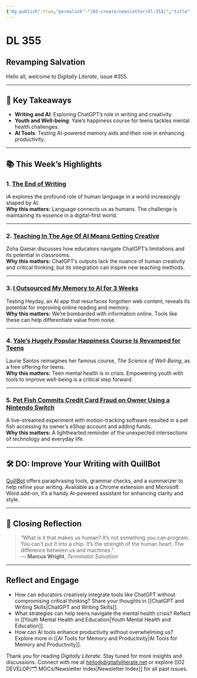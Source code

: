 ```yaml
---
{"dg-publish":true,"permalink":"/03-create/newsletter/dl-355/","title":"Revamping Salvation","tags":["chatgpt","gaming","writing","chatgpt","gaming","writing","youth","ai"],"created":"2023-01-28","updated":"2023-01-28"}
---
```



# DL 355

## Revamping Salvation

Hello all, welcome to _Digitally Literate_, issue #355.

---

## 🔖 Key Takeaways

- **Writing and AI**: Exploring ChatGPT’s role in writing and creativity.
- **Youth and Well-being**: Yale’s happiness course for teens tackles mental health challenges.
- **AI Tools**: Testing AI-powered memory aids and their role in enhancing productivity.

---

## 📚 This Week’s Highlights

### 1. **[The End of Writing](https://ia.net/topics/the-end-of-writing-ia-on-ai)**  
iA explores the profound role of human language in a world increasingly shaped by AI.  
**Why this matters:** Language connects us as humans. The challenge is maintaining its essence in a digital-first world.  

---

### 2. **[Teaching In The Age Of AI Means Getting Creative](https://fivethirtyeight.com/features/teaching-in-the-age-of-ai-means-getting-creative/)**  
Zoha Qamar discusses how educators navigate ChatGPT’s limitations and its potential in classrooms.  
**Why this matters:** ChatGPT’s outputs lack the nuance of human creativity and critical thinking, but its integration can inspire new teaching methods.

---

### 3. **[I Outsourced My Memory to AI for 3 Weeks](https://www.businessinsider.com/i-outsourced-my-memory-remember-what-you-read-using-ai-2023-1)**  
Testing Heyday, an AI app that resurfaces forgotten web content, reveals its potential for improving online reading and memory.  
**Why this matters:** We’re bombarded with information online. Tools like these can help differentiate value from noise.

---

### 4. **[Yale’s Hugely Popular Happiness Course Is Revamped for Teens](https://www.washingtonpost.com/wellness/2023-01-23/yale-happiness-course-teens/)**  
Laurie Santos reimagines her famous course, _The Science of Well-Being_, as a free offering for teens.  
**Why this matters:** Teen mental health is in crisis. Empowering youth with tools to improve well-being is a critical step forward.

---

### 5. **[Pet Fish Commits Credit Card Fraud on Owner Using a Nintendo Switch](https://www.techspot.com/news/97334-pet-fish-commits-credit-card-fraud-owner-using.html)**  
A live-streamed experiment with motion-tracking software resulted in a pet fish accessing its owner’s eShop account and adding funds.  
**Why this matters:** A lighthearted reminder of the unexpected intersections of technology and everyday life.

---

## 🛠️ DO: Improve Your Writing with QuillBot

[QuillBot](https://quillbot.com/) offers paraphrasing tools, grammar checks, and a summarizer to help refine your writing. Available as a Chrome extension and Microsoft Word add-on, it’s a handy AI-powered assistant for enhancing clarity and style.

---

## 🌟 Closing Reflection

> “What is it that makes us human? It’s not something you can program. You can’t put it into a chip. It’s the strength of the human heart. The difference between us and machines.”  
> — **Marcus Wright**, _Terminator Salvation_

---

## Reflect and Engage

- How can educators creatively integrate tools like ChatGPT without compromising critical thinking? Share your thoughts in [[ChatGPT and Writing Skills\|ChatGPT and Writing Skills]].
- What strategies can help teens navigate the mental health crisis? Reflect in [[Youth Mental Health and Education\|Youth Mental Health and Education]].
- How can AI tools enhance productivity without overwhelming us? Explore more in [[AI Tools for Memory and Productivity\|AI Tools for Memory and Productivity]].

Thank you for reading _Digitally Literate_. Stay tuned for more insights and discussions. Connect with me at [hello@digitallyliterate.net](mailto:hello@digitallyliterate.net) or explore [[02 DEVELOP/🗂️ MOCs/Newsletter Index\|Newsletter Index]] for all past issues.

